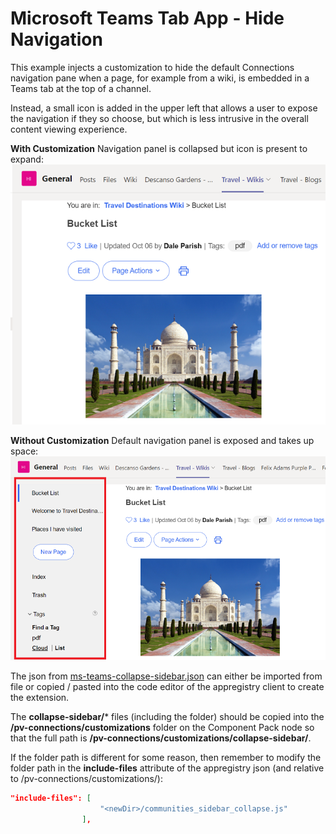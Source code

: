 # Microsoft Teams Tab App - Hide Navigation
This example injects a customization to hide the default Connections navigation pane when a page, for example from a wiki, is embedded in a Teams tab at the top of a channel.

Instead, a small icon is added in the upper left that allows a user to expose the navigation if they so choose, but which is less intrusive in the overall content viewing experience.

**With Customization**
Navigation panel is collapsed but icon is present to expand:
![Embedded page without navigation](./without-nav.png)

**Without Customization**
Default navigation panel is exposed and takes up space:
![Embedded page without navigation](./with-nav.png)

The json from [ms-teams-collapse-sidebar.json](./ms-teams-collapse-sidebar.json) can either be imported from file or copied / pasted into the code editor of the appregistry client to create the extension.

The **collapse-sidebar/*** files (including the folder) should be copied into the **/pv-connections/customizations** folder on the Component Pack node so that the full path is **/pv-connections/customizations/collapse-sidebar/**. 

If the folder path is different for some reason, then remember to modify the folder path in the **include-files** attribute of the appregistry json (and relative to /pv-connections/customizations/):

```json
"include-files": [
                    "<newDir>/communities_sidebar_collapse.js"
                ],
```

